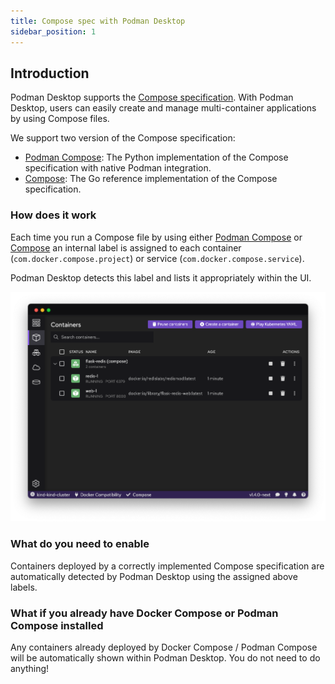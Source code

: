 ```yaml
---
title: Compose spec with Podman Desktop
sidebar_position: 1
---
```


## Introduction

Podman Desktop supports the [Compose specification](https://compose-spec.io). With Podman Desktop, users can easily create and manage multi-container applications by using Compose files.

We support two version of the Compose specification:

- [Podman Compose](https://github.com/containers/podman-compose): The Python implementation of the Compose specification with native Podman integration.
- [Compose](https://github.com/docker/compose): The Go reference implementation of the Compose specification.

### How does it work

Each time you run a Compose file by using either [Podman Compose](https://github.com/containers/podman-compose) or [Compose](https://github.com/docker/compose) an internal label is assigned to each container (`com.docker.compose.project`) or service (`com.docker.compose.service`).

Podman Desktop detects this label and lists it appropriately within the UI.

![img2](img/compose_doc_image_2.png)

### What do you need to enable

Containers deployed by a correctly implemented Compose specification are automatically detected by Podman Desktop using the assigned above labels.

### What if you already have Docker Compose or Podman Compose installed

Any containers already deployed by Docker Compose / Podman Compose will be automatically shown within Podman Desktop. You do not need to do anything!

